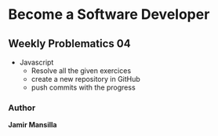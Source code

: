 # Become a Software Developer

## Weekly Problematics 04
* Javascript 
  * Resolve all the given exercices 
  * create a new repository in GitHub
  * push commits with the progress

### Author
__Jamir Mansilla__
